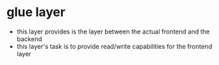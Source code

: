# glue layer
- this layer provides is the layer between the actual frontend and the backend
- this layer's task is to provide read/write capabilities for the frontend layer
